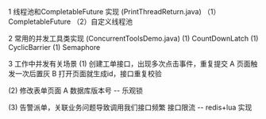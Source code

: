 1 线程池和CompletableFuture 实现 (PrintThreadReturn.java)
（1）CompletableFuture
（2）自定义线程池

2 常用的并发工具类实现 (ConcurrentToolsDemo.java)
 (1) CountDownLatch
 (1) CyclicBarrier
 (1) Semaphore
 
3 工作中并发有关场景
 (1) 创建工单接口，出现多次点击事件，重复提交
    A 页面触发一次后置灰
    B 打开页面就生成id，接口重复校验
    
 (2) 修改表单页面
    A 数据库版本号 -- 乐观锁
    
 (3) 告警派单，关联业务问题导致调用我们接口频繁
    接口限流 -- redis+lua 实现
